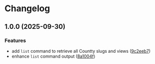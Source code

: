 # Changelog

## 1.0.0 (2025-09-30)


### Features

* add `list` command to retrieve all Countty slugs and views ([9c2eeb7](https://github.com/wellwelwel/countty/commit/9c2eeb7e8629151ade0395f643df1d4fd271450a))
* enhance `list` command output ([8a1004f](https://github.com/wellwelwel/countty/commit/8a1004f295461f3eb4ffc497c8de7f88ed819bac))
